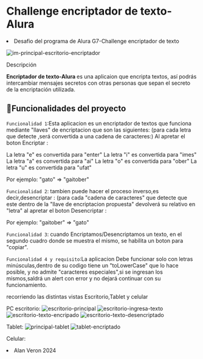 <h1>Challenge encriptador de texto-Alura </h1>

<li>Desafio del programa de Alura G7-Challenge encriptador de texto</li>


![im-principal-escritorio-encriptador](https://github.com/user-attachments/assets/a98f5817-976f-41d8-9fc0-ae4fca19916e)


Descripción

<strong> Encriptador de texto-Alura  </strong> es una aplicaion que encripta textos, así podrás intercambiar mensajes secretos con otras personas que sepan el secreto de la encriptación utilizada.

## :hammer:Funcionalidades del proyecto

`Funcionalidad 1`:Esta aplicacion es un encriptador de textos que funciona mediante "llaves" de encriptacion que son las siguientes:
(para cada letra que detecte ,será convertida a una cadena de caracteres:)
Al apretar el boton Encriptar :

La letra "e" es convertida para "enter"
La letra "i" es convertida para "imes"
La letra "a" es convertida para "ai"
La letra "o" es convertida para "ober"
La letra "u" es convertida para "ufat"

Por ejemplo:
"gato" => "gaitober"


`Funcionalidad 2`: tambien puede hacer el proceso inverso,es decir,desencriptar :
(para cada "cadena de caracteres" que detecte que este dentro de la "llave de encriptacion propuesta" devolverá su relativo en "letra"
al apretar el boton Desencriptar :

Por ejemplo:
"gaitober" => "gato"

`Funcionalidad 3`: cuando Encriptamos/Desencriptamos un texto, en el segundo cuadro donde se muestra el mismo, se habilita un boton para "copiar".

`Funcionalidad 4 y requisito`:La aplicacion Debe funcionar solo con letras minúsculas,dentro de su codigo tiene un "toLowerCase" que lo hace posible, y no admite "caracteres especiales",si se ingresan los mismos,saldrá un alert con error y no dejará continuar con su funcionamiento.

recorriendo las distintas vistas Escritorio,Tablet y celular

PC escritorio:
![escritorio-principal](https://github.com/user-attachments/assets/b2d77c6a-1906-48e8-8308-8599b4314995)
![escritorio-ingresa-texto](https://github.com/user-attachments/assets/6c5ba0d0-8f57-4471-919f-79f8aba8e975)
![escritorio-texto-encripado](https://github.com/user-attachments/assets/9c4c8aad-9fd9-40b8-aa03-52b3b3931897)
![escritorio-texto-desencriptado](https://github.com/user-attachments/assets/e84a7b24-fd8d-409e-90b6-e0ed21a8f973)

Tablet:
![principal-tablet](https://github.com/user-attachments/assets/0d5ec946-f642-45fd-b532-eec290788bcd)
![tablet-encriptado](https://github.com/user-attachments/assets/8b501915-a543-421e-bcdf-d83c5fdc9047)

Celular:






<li>Alan Veron 2024</li>

